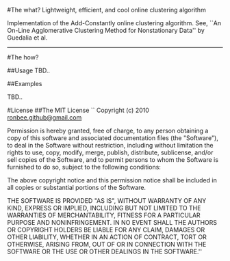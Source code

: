 #The what?
Lightweight, efficient, and cool online clustering algorithm
 
Implementation of the Add-Constantly online clustering algorithm. See, ``An On-Line Agglomerative Clustering Method for Nonstationary Data'' by Guedalia et al.
- - - 
#The how?

##Usage
TBD..

##Examples

TBD..

#License
##The MIT License
``
Copyright (c) 2010 ronbee.github@gmail.com

Permission is hereby granted, free of charge, to any person obtaining a copy of this software and associated documentation files (the "Software"), to deal in the Software without restriction, including without limitation the rights to use, copy, modify, merge, publish, distribute, sublicense, and/or sell copies of the Software, and to permit persons to whom the Software is furnished to do so, subject to the following conditions:

The above copyright notice and this permission notice shall be included in all copies or substantial portions of the Software.

THE SOFTWARE IS PROVIDED "AS IS", WITHOUT WARRANTY OF ANY KIND, EXPRESS OR IMPLIED, INCLUDING BUT NOT LIMITED TO THE WARRANTIES OF MERCHANTABILITY, FITNESS FOR A PARTICULAR PURPOSE AND NONINFRINGEMENT. IN NO EVENT SHALL THE AUTHORS OR COPYRIGHT HOLDERS BE LIABLE FOR ANY CLAIM, DAMAGES OR OTHER LIABILITY, WHETHER IN AN ACTION OF CONTRACT, TORT OR OTHERWISE, ARISING FROM, OUT OF OR IN CONNECTION WITH THE SOFTWARE OR THE USE OR OTHER DEALINGS IN THE SOFTWARE.''